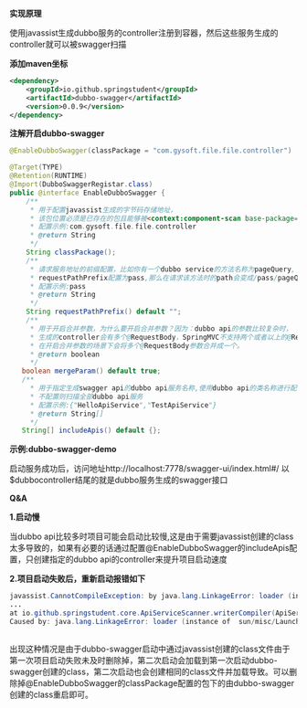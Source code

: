 **实现原理**

使用javassist生成dubbo服务的controller注册到容器，然后这些服务生成的controller就可以被swagger扫描

**添加maven坐标**

```xml
<dependency>
    <groupId>io.github.springstudent</groupId>
    <artifactId>dubbo-swagger</artifactId>
    <version>0.0.9</version>
</dependency>    
```

**注解开启dubbo-swagger**

```java
@EnableDubboSwagger(classPackage = "com.gysoft.file.file.controller")
```

```java
@Target(TYPE)
@Retention(RUNTIME)
@Import(DubboSwaggerRegistar.class)
public @interface EnableDubboSwagger {
    /**
     * 用于配置javassist生成的字节码存储地址，
     * 该包位置必须是已存在的包且能够被<context:component-scan base-package="xxx"/>扫描到
     * 配置示例:com.gysoft.file.file.controller
     * @return String
     */
    String classPackage();
    /**
     * 请求服务地址的前缀配置，比如你有一个dubbo service的方法名称为pageQuery,
     * requestPathPrefix配置为pass,那么在请求该方法时的path会变成/pass/pageQuery
     * 配置示例:pass
     * @return String
     */
    String requestPathPrefix() default "";
    /**
     * 用于开启合并参数，为什么要开启合并参数？因为：dubbo api的参数比较复杂时，
     * 生成的controller会有多个@RequestBody，SpringMVC不支持两个或者以上的@RequestBody传参，
     * 在开启合并参数的场景下会将多个@RequestBody参数合并成一个。
     * @return boolean
     */
   boolean mergeParam() default true;
   /**
     * 用于指定生成swagger api的dubbo api服务名称,使用dubbo api的类名称进行配置，
     * 不配置则扫描全部dubbo api服务
     * 配置示例:{"HelloApiService","TestApiService"}
     * @return String[]
     */
   String[] includeApis() default {}; 
```

**示例:dubbo-swagger-demo**

启动服务成功后，访问地址http://localhost:7778/swagger-ui/index.html#/ 以$dubbocontroller结尾的就是dubbo服务生成的swagger接口
        
**Q&A**

**1.启动慢**

当dubbo api比较多时项目可能会启动比较慢,这是由于需要javassist创建的class太多导致的，如果有必要的话通过配置@EnableDubboSwagger的includeApis配置，只创建指定的dubbo api的controller来提升项目启动速度

**2.项目启动失败后，重新启动报错如下**

```java
javassist.CannotCompileException: by java.lang.LinkageError: loader (instance of  sun/misc/Launcher$AppClassLoader): attempted  duplicate class definition for name: "io/github/springstudent/web/HelloApiService$DubboController"
...
at io.github.springstudent.core.ApiServiceScanner.writerCompiler(ApiServiceScanner.java:274)...	 
Caused by: java.lang.LinkageError: loader (instance of  sun/misc/Launcher$AppClassLoader): attempted  duplicate class definition for name: "io/github/springstudent/web/HelloApiService$DubboController"
    
```

出现这种情况是由于dubbo-swagger启动中通过javassist创建的class文件由于第一次项目启动失败未及时删除掉，第二次启动会加载到第一次启动dubbo-swagger创建的class，第二次启动也会创建相同的class文件并加载导致。可以删除掉@EnableDubboSwagger的classPackage配置的包下的由dubbo-swagger创建的class重启即可。